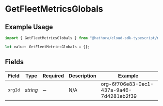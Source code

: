 # GetFleetMetricsGlobals

## Example Usage

```typescript
import { GetFleetMetricsGlobals } from "@hathora/cloud-sdk-typescript/models/operations";

let value: GetFleetMetricsGlobals = {};
```

## Fields

| Field                                    | Type                                     | Required                                 | Description                              | Example                                  |
| ---------------------------------------- | ---------------------------------------- | ---------------------------------------- | ---------------------------------------- | ---------------------------------------- |
| `orgId`                                  | *string*                                 | :heavy_minus_sign:                       | N/A                                      | org-6f706e83-0ec1-437a-9a46-7d4281eb2f39 |